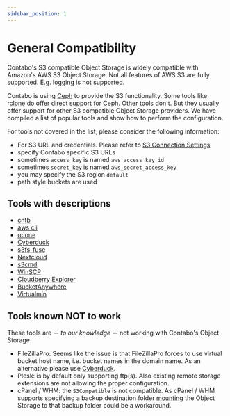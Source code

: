 ```yaml
---
sidebar_position: 1
---
```


# General Compatibility

Contabo's S3 compatible Object Storage is widely compatible with Amazon's AWS S3 Object Storage. Not all features of AWS S3 are fully supported. E.g. logging is not supported.

Contabo is using [Ceph](https://ceph.com/) to provide the S3 functionality. Some tools like [rclone](https://rclone.org/) do offer direct support for Ceph. Other tools don't. But they usually offer support for other S3 compatible Object Storage providers. We have compiled a list of popular tools and show how to perform the configuration.

For tools not covered in the list, please consider the following information:

* For S3 URL and credentials. Please refer to [S3 Connection Settings](/docs/Object-Storage/s3-connection-settings)
* specify Contabo specific S3 URLs
* sometimes `access_key` is named `aws_access_key_id`
* sometimes `secret_key` is named `aws_secret_access_key`
* you may specify the S3 region `default`
* path style buckets are used

## Tools with descriptions

* [cntb](/docs/Object-Storage/Tools/cntb)
* [aws cli](/docs/Object-Storage/Tools/aws-cli)
* [rclone](/docs/Object-Storage/Tools/rclone)
* [Cyberduck](/docs/Object-Storage/Tools/cyberduck)
* [s3fs-fuse](/docs/Object-Storage/Tools/s3fs-fuse)
* [Nextcloud](/docs/Object-Storage/Tools/nextcloud)
* [s3cmd](/docs/Object-Storage/Tools/s3cmd)
* [WinSCP](/docs/Object-Storage/Tools/winscp)
* [Cloudberry Explorer](/docs/Object-Storage/Tools/cloudberry-explorer)
* [BucketAnywhere](/docs/Object-Storage/Tools/bucketanywhere)
* [Virtualmin](/docs/Object-Storage/Tools/virtualmin)

## Tools known NOT to work

These tools are -- _to our knowledge_ -- not working with Contabo's Object Storage

* FileZillaPro: Seems like the issue is that FileZillaPro forces to use virtual bucket host name, i.e. bucket names in the domain name.
  As an alternative please use [Cyberduck](/docs/Object-Storage/Tools/cyberduck).
* Plesk: is by default only supporting ftp(s). Also existing remote storage extensions are not allowing the proper configuration.
* cPanel / WHM: the `S3Compatible` is not compatible. As cPanel / WHM supports specifying a backup destination folder [mounting](/docs/Object-Storage/HowTo/mount) the Object Storage to that backup folder could be a workaround.
